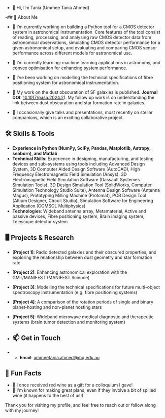 - 👋 Hi, I’m Tania (Ummee Tania Ahmed)
  
-## 🚀 About Me
- 🔭 I’m currently working on building a Python tool for a CMOS detector system in astronomical instrumentation. Core features of the tool consist of reading, processing, and analysing raw CMOS detector data from astronomical observations, simulating CMOS detector performance for a given astronomical setup, and evaluating and comparing CMOS sensor performance across different models for astronomical use.
- 🌱 I’m currently learning: machine learning applications in astronomy, and convex optimisation for enhancing system performance.
              
- 🔭 I’ve been working on modelling the technical specifications of fibre positioning system for astronomical instrumentation.
- 🔭 My work on the dust obscuration of SF galaxies is published. **Journal DOI:** [10.1017/pasa.2024.2](https://doi.org/10.1017/pasa.2024.2)). My follow up work is on understanding the link between dust obscuration and star formation rate in galaxies.
- 🎤 I occasionally give talks and presentations, most recently on stellar companions, which is an exciting collaborative project.


## 🛠️ Skills & Tools
- **Experience in Python (NumPy, SciPy, Pandas, Matplotlib, Astropy, seaborn), and Matlab**
- **Technical Skills**: Experience in designing, manufacturing, and testing devices and sub-systems using tools including Advanced Design System, 3D Computer Aided Design Software (AutoCAD), High Frequency Electromagnetic Field Simulation (Ansys), 3D Electromagnetic Field Simulation Software (Dassault Systemes Simulation Tools), 3D Design Simulation Tool (SolidWorks, Computer Simulation Technology Studio Suite), Antenna Design Software (Antenna Magus), Prototyping Milling Machine (Protomat), PCB Design Tool (Altium Designer, Circuit Studio), Simulation Software for Engineering Application (COMSOL Multiphysics)
- **Technologies**: Wideband antenna array, Metamaterial, Active and passive devices, Fibre positioning system, Brain imaging system, Telescope detector system


## 🖥️ Projects & Research
- **[Project 1]**: Radio detected galaxies and their obscured properties, and exploring the relationship between dust geometry and star formation rate
- **[Project 2]**: Enhancing astronomical exploration with the GMT/MANIFEST (MANIFEST Science)
- **[Project 3]**: Modelling the technical specifications for future multi-object spectroscopy instrumentation (e.g. fibre positioning systems)
- **[Project 4]**: A comparison of the rotation periods of single and binary planet-hosting and non-planet hosting stars
- **[Project 5]**: Wideband microwave medical diagnostic and therapeutic systems (brain tumor detection and monitoring system)


- ## 📫 Get in Touch
- - **Email**: ummeetania.ahmed@mq.edu.au

## 🌟 Fun Facts
- 🥂 I once received red wine as a gift for a colloquium I gave!
- 🎉 I'm known for making great plans, even if they involve a bit of spilled wine (it happens to the best of us!).

Thank you for visiting my profile, and feel free to reach out or follow along with my journey!

<!---
cosmictan/cosmictan is a ✨ special ✨ repository because its `README.md` (this file) appears on your GitHub profile.
You can click the Preview link to take a look at your changes.
--->
